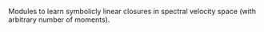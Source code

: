 Modules to learn symbolicly linear closures in spectral velocity space (with arbitrary number of moments). 
